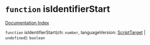 # `function` isIdentifierStart

[Documentation Index](../README.md)

`function` isIdentifierStart(ch: `number`, languageVersion: [ScriptTarget](../enum.ScriptTarget/README.md) | `undefined`): `boolean`